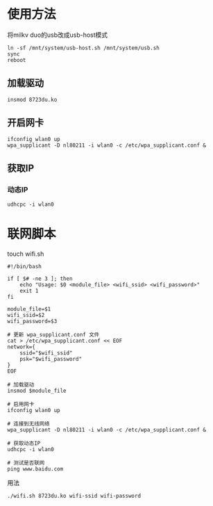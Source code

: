 # 使用方法
将milkv duo的usb改成usb-host模式
```
ln -sf /mnt/system/usb-host.sh /mnt/system/usb.sh
sync
reboot
```

## 加载驱动

```
insmod 8723du.ko
```

## 开启网卡
```
ifconfig wlan0 up
wpa_supplicant -D nl80211 -i wlan0 -c /etc/wpa_supplicant.conf &
```

## 获取IP
### 动态IP
```
udhcpc -i wlan0
```

# 联网脚本
touch wifi.sh

```
#!/bin/bash

if [ $# -ne 3 ]; then
    echo "Usage: $0 <module_file> <wifi_ssid> <wifi_password>"
    exit 1
fi

module_file=$1
wifi_ssid=$2
wifi_password=$3

# 更新 wpa_supplicant.conf 文件
cat > /etc/wpa_supplicant.conf << EOF
network={
    ssid="$wifi_ssid"
    psk="$wifi_password"
}
EOF

# 加载驱动
insmod $module_file

# 启用网卡
ifconfig wlan0 up

# 连接到无线网络
wpa_supplicant -D nl80211 -i wlan0 -c /etc/wpa_supplicant.conf &

# 获取动态IP
udhcpc -i wlan0

# 测试是否联网
ping www.baidu.com
```

用法
```
./wifi.sh 8723du.ko wifi-ssid wifi-password
```